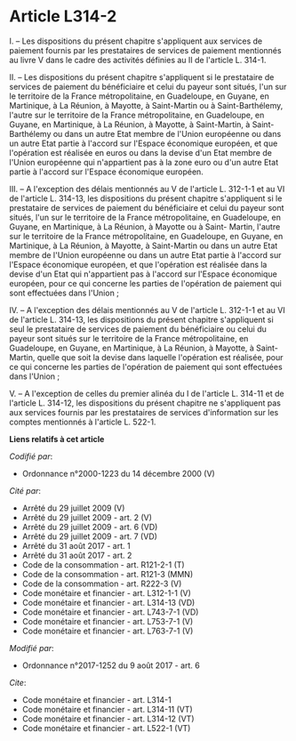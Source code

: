 # Article L314-2

I. – Les dispositions du présent chapitre s'appliquent aux services de paiement fournis par les prestataires de services de
paiement mentionnés au livre V dans le cadre des activités définies au II de l'article L. 314-1. 

II. – Les dispositions du présent chapitre s'appliquent si le prestataire de services de paiement du bénéficiaire et celui du
payeur sont situés, l'un sur le territoire de la France métropolitaine, en Guadeloupe, en Guyane, en Martinique, à La
Réunion, à Mayotte, à Saint-Martin ou à Saint-Barthélemy, l'autre sur le territoire de la France métropolitaine, en
Guadeloupe, en Guyane, en Martinique, à La Réunion, à Mayotte, à Saint-Martin, à Saint-Barthélemy ou dans un autre Etat
membre de l'Union européenne ou dans un autre Etat partie à l'accord sur l'Espace économique européen, et que l'opération est
réalisée en euros ou dans la devise d'un Etat membre de l'Union européenne qui n'appartient pas à la zone euro ou d'un autre
Etat partie à l'accord sur l'Espace économique européen. 

III. – A l'exception des délais mentionnés au V de l'article L. 312-1-1 et au VI de l'article L. 314-13, les dispositions du
présent chapitre s'appliquent si le prestataire de services de paiement du bénéficiaire et celui du payeur sont situés, l'un
sur le territoire de la France métropolitaine, en Guadeloupe, en Guyane, en Martinique, à La Réunion, à Mayotte ou à Saint-
Martin, l'autre sur le territoire de la France métropolitaine, en Guadeloupe, en Guyane, en Martinique, à La Réunion, à
Mayotte, à Saint-Martin ou dans un autre Etat membre de l'Union européenne ou dans un autre Etat partie à l'accord sur
l'Espace économique européen, et que l'opération est réalisée dans la devise d'un Etat qui n'appartient pas à l'accord sur
l'Espace économique européen, pour ce qui concerne les parties de l'opération de paiement qui sont effectuées dans l'Union ; 

IV. – A l'exception des délais mentionnés au V de l'article L. 312-1-1 et au VI de l'article L. 314-13, les dispositions du
présent chapitre s'appliquent si seul le prestataire de services de paiement du bénéficiaire ou celui du payeur sont situés
sur le territoire de la France métropolitaine, en Guadeloupe, en Guyane, en Martinique, à La Réunion, à Mayotte, à Saint-
Martin, quelle que soit la devise dans laquelle l'opération est réalisée, pour ce qui concerne les parties de l'opération de
paiement qui sont effectuées dans l'Union ; 

V. – A l'exception de celles du premier alinéa du I de l'article L. 314-11 et de l'article L. 314-12, les dispositions du
présent chapitre ne s'appliquent pas aux services fournis par les prestataires de services d'information sur les comptes
mentionnés à l'article L. 522-1.

**Liens relatifs à cet article**

_Codifié par_:

  - Ordonnance n°2000-1223 du 14 décembre 2000 (V)

_Cité par_:

  - Arrêté du 29 juillet 2009 (V)
  - Arrêté du 29 juillet 2009 - art. 2 (V)
  - Arrêté du 29 juillet 2009 - art. 6 (VD)
  - Arrêté du 29 juillet 2009 - art. 7 (VD)
  - Arrêté du 31 août 2017 - art. 1
  - Arrêté du 31 août 2017 - art. 2
  - Code de la consommation - art. R121-2-1 (T)
  - Code de la consommation - art. R121-3 (MMN)
  - Code de la consommation - art. R222-3 (V)
  - Code monétaire et financier - art. L312-1-1 (V)
  - Code monétaire et financier - art. L314-13 (VD)
  - Code monétaire et financier - art. L743-7-1 (VD)
  - Code monétaire et financier - art. L753-7-1 (V)
  - Code monétaire et financier - art. L763-7-1 (V)

_Modifié par_:

  - Ordonnance n°2017-1252 du 9 août 2017 - art. 6

_Cite_:

  - Code monétaire et financier - art. L314-1
  - Code monétaire et financier - art. L314-11 (VT)
  - Code monétaire et financier - art. L314-12 (VT)
  - Code monétaire et financier - art. L522-1 (VT)
